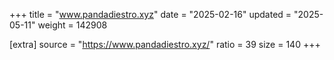 +++
title = "www.pandadiestro.xyz"
date = "2025-02-16"
updated = "2025-05-11"
weight = 142908

[extra]
source = "https://www.pandadiestro.xyz/"
ratio = 39
size = 140
+++
